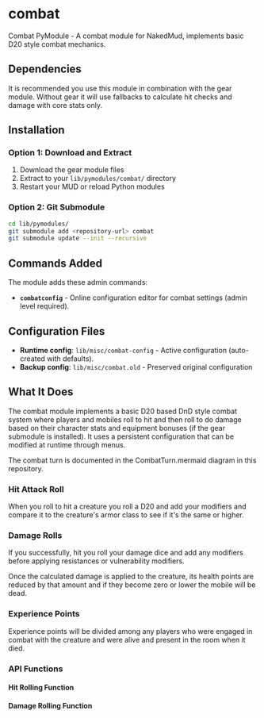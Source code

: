 # combat
Combat PyModule - A combat module for NakedMud, implements basic D20 style combat mechanics.

## Dependencies

It is recommended you use this module in combination with the gear module.  Without gear it will use fallbacks to calculate hit checks and damage with core stats only.

## Installation

### Option 1: Download and Extract
1. Download the gear module files
2. Extract to your `lib/pymodules/combat/` directory
3. Restart your MUD or reload Python modules

### Option 2: Git Submodule
```bash
cd lib/pymodules/
git submodule add <repository-url> combat
git submodule update --init --recursive
```

## Commands Added

The module adds these admin commands:

- **`combatconfig`** - Online configuration editor for combat settings (admin level required).

## Configuration Files

- **Runtime config**: `lib/misc/combat-config` - Active configuration (auto-created with defaults).
- **Backup config**: `lib/misc/combat.old` - Preserved original configuration

## What It Does

The combat module implements a basic D20 based DnD style combat system where players and mobiles roll to hit and then roll to do damage based on their character stats and equipment bonuses (if the gear submodule is installed).  It uses a persistent configuration that can be modified at runtime through menus.

The combat turn is documented in the CombatTurn.mermaid diagram in this repository.

### Hit Attack Roll

When you roll to hit a creature you roll a D20 and add your modifiers and compare it to the creature's armor class to see if it's the same or higher.

### Damage Rolls

If you successfully, hit you roll your damage dice and add any modifiers before applying resistances or vulnerability modifiers.

Once the calculated damage is applied to the creature, its health points are reduced by that amount and if they become zero or lower the mobile will be dead.

### Experience Points

Experience points will be divided among any players who were engaged in combat with the creature and were alive and present in the room when it died.

### API Functions

#### Hit Rolling Function

#### Damage Rolling Function

